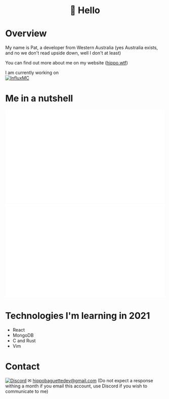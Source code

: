 ### <h1 align="center"> 👋 Hello </h1>

<!--
**HippoBaguette/HippoBaguette** is a ✨ _special_ ✨ repository because its `README.md` (this file) appears on your GitHub profile.
-->
# Overview

My name is Pat, a developer from Western Australia (yes Australia exists, and no we don't read upside down, well I don't at least)    

You can find out more about me on my website ([hippo.wtf](https://hippo.wtf))

I am currently working on  
[![InfluxMC](https://media.discordapp.net/attachments/822396515582345257/835100274409734144/InfluxMC_Badge.png)](http://github.com/InfluxMC)  
  
# Me in a nutshell

<a href="https://github.com/jstrieb/github-stats">

![](https://github.com/HippoBaguette/HippoBaguette/blob/master/generated/overview.svg)
![](https://github.com/HippoBaguette/HippoBaguette/blob/master/generated/languages.svg)

</a>  

# Technologies I'm learning in 2021
- React
- MongoDB
- C and Rust
- Vim

# Contact
[![Discord](https://img.shields.io/badge/Discord-Hipposuarus%230665-orange?logo=discord&style=for-the-badge)](https://discord.com/) 
✉ hippobaguettedev@gmail.com  (Do not expect a response withing a month if you email this account, use Discord if you wish to communicate to me)
